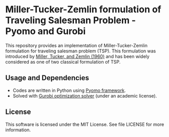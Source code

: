 # Miller-Tucker-Zemlin formulation of Traveling Salesman Problem - Pyomo and Gurobi

This repository provides an implementation of Miller-Tucker-Zemlin formulation for traveling salesman problem (TSP). 
This formulation was introduced by [Miller, Tucker, and Zemlin (1960)](https://dl.acm.org/doi/abs/10.1145/321043.321046) and has been widely considered as one of two classical formulation of TSP. 

## Usage and Dependencies
* Codes are written in Python using [Pyomo framework](https://pyomo.org).
* Solved with [Gurobi optimization solver](https://www.gurobi.com/) (under an academic license).

## License
This software is licensed under the MIT License. See file LICENSE for more information.
